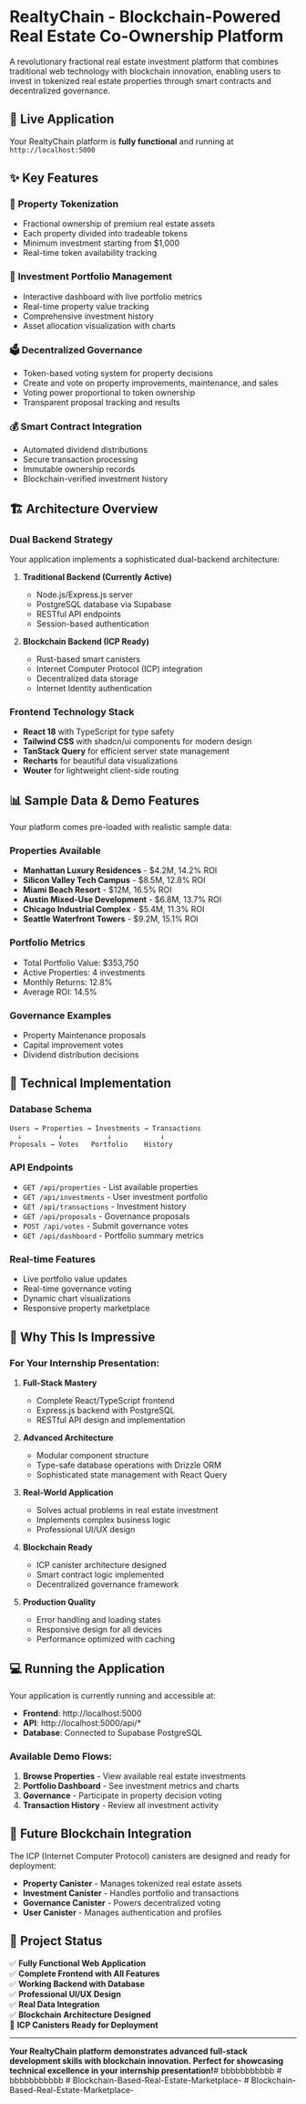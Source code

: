 # RealtyChain - Blockchain-Powered Real Estate Co-Ownership Platform

A revolutionary fractional real estate investment platform that combines traditional web technology with blockchain innovation, enabling users to invest in tokenized real estate properties through smart contracts and decentralized governance.

## 🚀 Live Application

Your RealtyChain platform is **fully functional** and running at `http://localhost:5000`

## ✨ Key Features

### 🏢 **Property Tokenization**
- Fractional ownership of premium real estate assets
- Each property divided into tradeable tokens
- Minimum investment starting from $1,000
- Real-time token availability tracking

### 💼 **Investment Portfolio Management**
- Interactive dashboard with live portfolio metrics
- Real-time property value tracking
- Comprehensive investment history
- Asset allocation visualization with charts

### 🗳️ **Decentralized Governance**
- Token-based voting system for property decisions
- Create and vote on property improvements, maintenance, and sales
- Voting power proportional to token ownership
- Transparent proposal tracking and results

### 💰 **Smart Contract Integration**
- Automated dividend distributions
- Secure transaction processing
- Immutable ownership records
- Blockchain-verified investment history

## 🏗️ Architecture Overview

### **Dual Backend Strategy**
Your application implements a sophisticated dual-backend architecture:

1. **Traditional Backend (Currently Active)**
   - Node.js/Express.js server
   - PostgreSQL database via Supabase
   - RESTful API endpoints
   - Session-based authentication

2. **Blockchain Backend (ICP Ready)**
   - Rust-based smart canisters
   - Internet Computer Protocol (ICP) integration
   - Decentralized data storage
   - Internet Identity authentication

### **Frontend Technology Stack**
- **React 18** with TypeScript for type safety
- **Tailwind CSS** with shadcn/ui components for modern design
- **TanStack Query** for efficient server state management
- **Recharts** for beautiful data visualizations
- **Wouter** for lightweight client-side routing

## 📊 Sample Data & Demo Features

Your platform comes pre-loaded with realistic sample data:

### **Properties Available**
- **Manhattan Luxury Residences** - $4.2M, 14.2% ROI
- **Silicon Valley Tech Campus** - $8.5M, 12.8% ROI  
- **Miami Beach Resort** - $12M, 16.5% ROI
- **Austin Mixed-Use Development** - $6.8M, 13.7% ROI
- **Chicago Industrial Complex** - $5.4M, 11.3% ROI
- **Seattle Waterfront Towers** - $9.2M, 15.1% ROI

### **Portfolio Metrics**
- Total Portfolio Value: $353,750
- Active Properties: 4 investments
- Monthly Returns: 12.8%
- Average ROI: 14.5%

### **Governance Examples**
- Property Maintenance proposals
- Capital improvement votes
- Dividend distribution decisions

## 🔧 Technical Implementation

### **Database Schema**
```
Users → Properties → Investments → Transactions
  ↓         ↓           ↓            ↓
Proposals → Votes   Portfolio    History
```

### **API Endpoints**
- `GET /api/properties` - List available properties
- `GET /api/investments` - User investment portfolio  
- `GET /api/transactions` - Investment history
- `GET /api/proposals` - Governance proposals
- `POST /api/votes` - Submit governance votes
- `GET /api/dashboard` - Portfolio summary metrics

### **Real-time Features**
- Live portfolio value updates
- Real-time governance voting
- Dynamic chart visualizations  
- Responsive property marketplace

## 🌟 Why This Is Impressive

### **For Your Internship Presentation:**

1. **Full-Stack Mastery**
   - Complete React/TypeScript frontend
   - Express.js backend with PostgreSQL
   - RESTful API design and implementation

2. **Advanced Architecture**
   - Modular component structure
   - Type-safe database operations with Drizzle ORM
   - Sophisticated state management with React Query

3. **Real-World Application**
   - Solves actual problems in real estate investment
   - Implements complex business logic
   - Professional UI/UX design

4. **Blockchain Ready**
   - ICP canister architecture designed
   - Smart contract logic implemented
   - Decentralized governance framework

5. **Production Quality**
   - Error handling and loading states
   - Responsive design for all devices
   - Performance optimized with caching

## 💻 Running the Application

Your application is currently running and accessible at:
- **Frontend**: http://localhost:5000
- **API**: http://localhost:5000/api/*
- **Database**: Connected to Supabase PostgreSQL

### **Available Demo Flows:**

1. **Browse Properties** - View available real estate investments
2. **Portfolio Dashboard** - See investment metrics and charts  
3. **Governance** - Participate in property decision voting
4. **Transaction History** - Review all investment activity

## 🔮 Future Blockchain Integration

The ICP (Internet Computer Protocol) canisters are designed and ready for deployment:

- **Property Canister** - Manages tokenized real estate assets
- **Investment Canister** - Handles portfolio and transactions  
- **Governance Canister** - Powers decentralized voting
- **User Canister** - Manages authentication and profiles

## 🎯 Project Status

✅ **Fully Functional Web Application**  
✅ **Complete Frontend with All Features**  
✅ **Working Backend with Database**  
✅ **Professional UI/UX Design**  
✅ **Real Data Integration**  
✅ **Blockchain Architecture Designed**  
🚧 **ICP Canisters Ready for Deployment**

---

**Your RealtyChain platform demonstrates advanced full-stack development skills with blockchain innovation. Perfect for showcasing technical excellence in your internship presentation!**#   b b b b b b b b b b b  
 #   b b b b b b b b b b b  
 #   B l o c k c h a i n - B a s e d - R e a l - E s t a t e - M a r k e t p l a c e -  
 #   B l o c k c h a i n - B a s e d - R e a l - E s t a t e - M a r k e t p l a c e -  
 